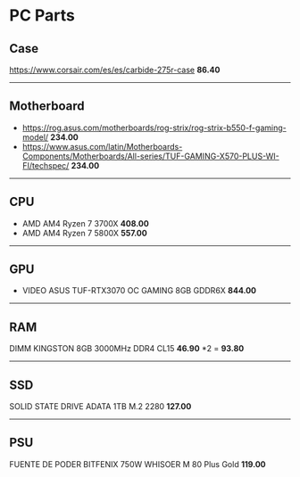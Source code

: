 # PC Parts
## Case
https://www.corsair.com/es/es/carbide-275r-case
**86.40**

***

## Motherboard
* https://rog.asus.com/motherboards/rog-strix/rog-strix-b550-f-gaming-model/ **234.00**
* https://www.asus.com/latin/Motherboards-Components/Motherboards/All-series/TUF-GAMING-X570-PLUS-WI-FI/techspec/ **234.00**

***

## CPU
* AMD AM4 Ryzen 7 3700X **408.00**
* AMD AM4 Ryzen 7 5800X **557.00**

***

## GPU
* VIDEO ASUS TUF-RTX3070 OC GAMING 8GB GDDR6X
**844.00**
***

## RAM
DIMM KINGSTON 8GB 3000MHz DDR4 CL15 **46.90** *2 = **93.80**

***

## SSD
SOLID STATE DRIVE ADATA 1TB M.2 2280 **127.00**

***

## PSU

FUENTE DE PODER BITFENIX 750W WHISOER M 80 Plus Gold **119.00**
